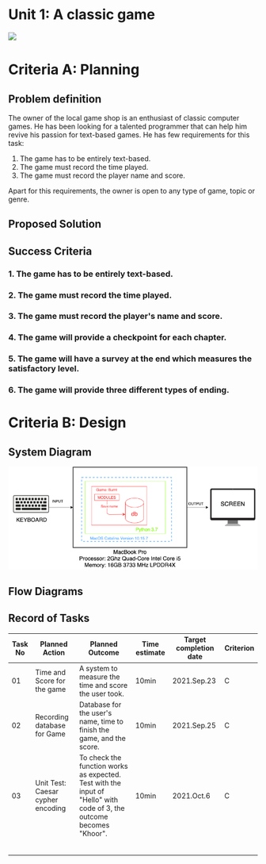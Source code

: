 # Unit 1: A classic game 
![](game.gif)

# Criteria A: Planning

## Problem definition

The owner of the local game shop is an enthusiast of classic computer games. He has been looking for a talented programmer that can help him revive his passion for text-based games. He has few requirements for this task:

1. The game has to be entirely text-based.
2. The game must record the time played.
3. The game must record the player name and score.

Apart for this requirements, the owner is open to any type of game, topic or genre.

## Proposed Solution

## Success Criteria
### 1. The game has to be entirely text-based.
### 2. The game must record the time played.
### 3. The game must record the player's name and score.
### 4. The game will provide a checkpoint for each chapter.
### 5. The game will have a survey at the end which measures the satisfactory level.
### 6. The game will provide three different types of ending.

# Criteria B: Design

## System Diagram
![](System_Diagram.png)

## Flow Diagrams

## Record of Tasks
| Task No | Planned Action                    | Planned Outcome                                                                                                       | Time estimate | Target completion date | Criterion |
|---------|-----------------------------------|-----------------------------------------------------------------------------------------------------------------------|---------------|------------------------|-----------|
| 01      | Time and Score for the game       | A system to measure the time and score the user took.                                                                 | 10min         | 2021.Sep.23            | C         |
| 02      | Recording database for Game       | Database for the user's name, time to finish the game, and the score.                                                 | 10min         | 2021.Sep.25            | C         |
| 03      | Unit Test: Caesar cypher encoding | To check the function works as expected. Test with the input of "Hello" with code of 3, the outcome becomes "Khoor".  | 10min         | 2021.Oct.6             | C         |
|         |                                   |                                                                                                                       |               |                        |           |
|         |                                   |                                                                                                                       |               |                        |           |
|         |                                   |                                                                                                                       |               |                        |           |
|         |                                   |                                                                                                                       |               |                        |           |
|         |                                   |                                                                                                                       |               |                        |           |
|         |                                   |                                                                                                                       |               |                        |           |
